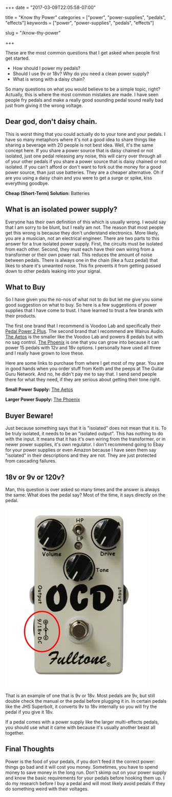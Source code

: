 +++
date = "2017-03-09T22:05:58-07:00"

title = "Know thy Power"
categories = ["power", "power-supplies", "pedals", "effects"]
keywords = ["power", "power-supplies", "pedals", "effects"]

slug = "/know-thy-power"

+++

These are the most common questions that I get asked when people first get started.

- How should I power my pedals?
- Should I use 9v or 18v? Why do you need a clean power supply?
- What is wrong with a daisy chain?

So many questions on what you would believe to be a simple topic, right? Actually, this is where the most common
mistakes are made. I have seen people fry pedals and make a really good sounding pedal sound really bad
just from giving it the wrong voltage.

## Dear god, don't daisy chain.

This is worst thing that you could actually do to your tone and your pedals. I have so many metaphors where it's not
a good idea to share things like sharing a beverage with 20 people is not best idea. Well, it's the same concept here.
If you share a power source that is daisy chained or not isolated, just one pedal releasing any noise, this will carry
over through all of your other pedals if you share a power source that is daisy chained or not isolated.
If you can't afford or don't want to fork out the money for a good power source, than just use batteries.
They are a cheaper alternative. Oh if are you using a daisy chain and you were to get a surge or spike, kiss
everything goodbye.

**Cheap (Short-Term) Solution:** Batteries

## What is an isolated power supply?

Everyone has their own definition of this which is usually wrong. I would say that I am sorry to be blunt, but I
really am not. The reason that most people get this wrong is because they don't understand electronics. More likely,
you are a musician, not an electrical engineer. There are two parts to this answer for a true isolated power supply.
First, the circuits must be isolated from each other. Second, they must each have their own wiring from a transformer
or their own power rail. This reduces the amount of noise between pedals. There is always one in the chain
(like a fuzz pedal) that likes to share it's unwanted noise. This fix prevents it from getting passed down to
other pedals leaking into your signal.

## What to Buy

So I have given you the no-nos of what not to do but let me give you some good suggestion on what to buy. So
here is a few suggestions of power supplies that I have come to trust. I have learned to trust a few brands
with their products.

The first one brand that I recommend is Voodoo Lab and specifically their [Pedal Power 2 Plus](http://www.voodoolab.com/pedalpower_2.htm).
The second brand that I recommend are Walrus Audio. [The Aetos](http://arg.wtf/2n9iJ0b) is the smaller
like the Voodoo Lab and powers 8 pedals but with no sag control. [The Phoenix](http://arg.wtf/2n9iEJW) is one that
you can grow into because it can power 15 pedals with 12v and 18v options. I personally have used all three
and I really have grown to love these.

Here are some links to purchase from where I get most of my gear. You are in good hands when you order stuff
from Keith and the peeps at The Guitar Guru Network. And no, he didn't pay me to say that. I send
send people there for what they need, if they are serious about getting their tone right.

**Small Power Supply:** [The Aetos](http://arg.wtf/2n97OUi)

**Larger Power Supply:** [The Phoenix](http://arg.wtf/2n9jfeJ)

## Buyer Beware!

Just because something says that it is "isolated" does not mean that it is. To be truly isolated, it needs to be an
"isolated output". This has nothing to do with the input. It means that it has it's own wiring from the transformer,
or in newer power supplies, it's own regulator. I don't recommend going to Ebay for your power supplies or even
Amazon because I have seen them say "isolated" in their descriptions and they are not. They are just protected from
cascading failures.

## 18v or 9v or 120v?

Man, this question is over asked so many times and the answer is always the same: What does the pedal say? Most of
the time, it says directly on the pedal.

![OCD](/img/ocd/OCD-pedal.png)

That is an example of one that is 9v or 18v. Most pedals are 9v, but still double check the manual or the pedal before
plugging it in. In certain pedals like the JHS Superbolt, it converts 9v to 18v internally so you will fry
the pedal if you give it 18v.

If a pedal comes with a power supply like the larger multi-effects pedals, you should use what it came with because
it's usually another beast all together.

## Final Thoughts

Power is the food of your pedals, if you don't feed it the correct power: things go bad and it will cost you money.
Sometimes, you have to spend money to save money in the long run. Don't skimp out on your power supply and know the
basic requirements for your pedals before hooking them up. I do my research before I buy a pedal and will most likely
avoid pedals if they do something weird with their voltages.
